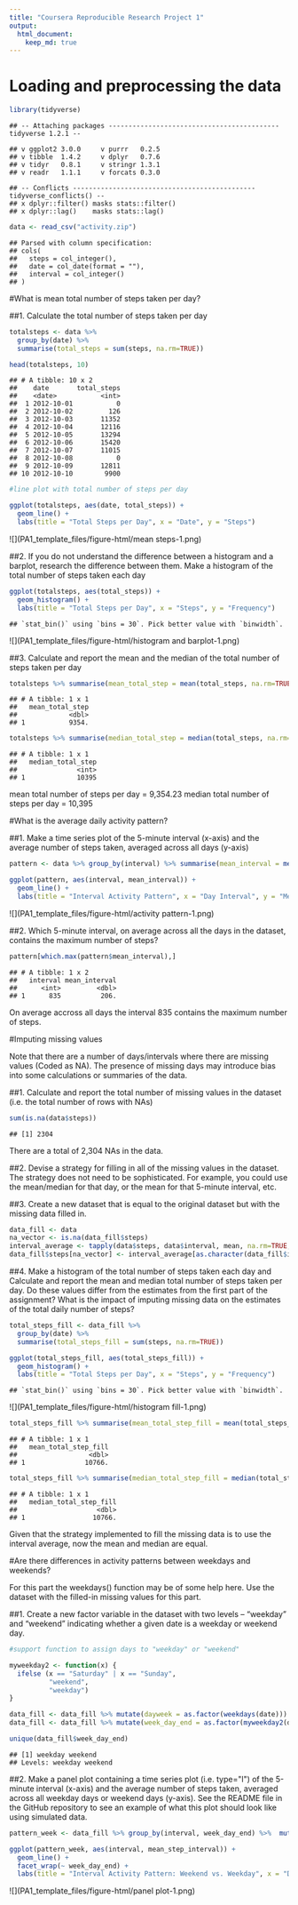 ```yaml
---
title: "Coursera Reproducible Research Project 1"
output: 
  html_document:
    keep_md: true
---
```


# Loading and preprocessing the data


```r
library(tidyverse)
```

```
## -- Attaching packages ------------------------------------------- tidyverse 1.2.1 --
```

```
## v ggplot2 3.0.0     v purrr   0.2.5
## v tibble  1.4.2     v dplyr   0.7.6
## v tidyr   0.8.1     v stringr 1.3.1
## v readr   1.1.1     v forcats 0.3.0
```

```
## -- Conflicts ---------------------------------------------- tidyverse_conflicts() --
## x dplyr::filter() masks stats::filter()
## x dplyr::lag()    masks stats::lag()
```

```r
data <- read_csv("activity.zip")
```

```
## Parsed with column specification:
## cols(
##   steps = col_integer(),
##   date = col_date(format = ""),
##   interval = col_integer()
## )
```


#What is mean total number of steps taken per day?

##1. Calculate the total number of steps taken per day


```r
totalsteps <- data %>% 
  group_by(date) %>% 
  summarise(total_steps = sum(steps, na.rm=TRUE))

head(totalsteps, 10)
```

```
## # A tibble: 10 x 2
##    date       total_steps
##    <date>           <int>
##  1 2012-10-01           0
##  2 2012-10-02         126
##  3 2012-10-03       11352
##  4 2012-10-04       12116
##  5 2012-10-05       13294
##  6 2012-10-06       15420
##  7 2012-10-07       11015
##  8 2012-10-08           0
##  9 2012-10-09       12811
## 10 2012-10-10        9900
```

```r
#line plot with total number of steps per day

ggplot(totalsteps, aes(date, total_steps)) +
  geom_line() +
  labs(title = "Total Steps per Day", x = "Date", y = "Steps")
```

![](PA1_template_files/figure-html/mean steps-1.png)<!-- -->


##2. If you do not understand the difference between a histogram and a barplot, research the difference between them. Make a histogram of the total number of steps taken each day


```r
ggplot(totalsteps, aes(total_steps)) +
  geom_histogram() +
  labs(title = "Total Steps per Day", x = "Steps", y = "Frequency")
```

```
## `stat_bin()` using `bins = 30`. Pick better value with `binwidth`.
```

![](PA1_template_files/figure-html/histogram and barplot-1.png)<!-- -->


##3. Calculate and report the mean and the median of the total number of steps taken per day


```r
totalsteps %>% summarise(mean_total_step = mean(total_steps, na.rm=TRUE))
```

```
## # A tibble: 1 x 1
##   mean_total_step
##             <dbl>
## 1           9354.
```

```r
totalsteps %>% summarise(median_total_step = median(total_steps, na.rm=TRUE))
```

```
## # A tibble: 1 x 1
##   median_total_step
##               <int>
## 1             10395
```

mean total number of steps per day = 9,354.23
median total number of steps per day = 10,395


#What is the average daily activity pattern?

##1. Make a time series plot of the 5-minute interval (x-axis) and the average number of steps taken, averaged across all days (y-axis)


```r
pattern <- data %>% group_by(interval) %>% summarise(mean_interval = mean(steps, na.rm = TRUE))

ggplot(pattern, aes(interval, mean_interval)) +
  geom_line() +
  labs(title = "Interval Activity Pattern", x = "Day Interval", y = "Mean Steps")
```

![](PA1_template_files/figure-html/activity pattern-1.png)<!-- -->


##2. Which 5-minute interval, on average across all the days in the dataset, contains the maximum number of steps?


```r
pattern[which.max(pattern$mean_interval),]
```

```
## # A tibble: 1 x 2
##   interval mean_interval
##      <int>         <dbl>
## 1      835          206.
```

On average accross all days the interval 835 contains the maximum number of steps.

#Imputing missing values

Note that there are a number of days/intervals where there are missing values (Coded as NA). The presence of missing days may introduce bias into some calculations or summaries of the data.

##1. Calculate and report the total number of missing values in the dataset (i.e. the total number of rows with NAs)


```r
sum(is.na(data$steps))
```

```
## [1] 2304
```

There are a total of 2,304 NAs in the data.

##2. Devise a strategy for filling in all of the missing values in the dataset. The strategy does not need to be sophisticated. For example, you could use the mean/median for that day, or the mean for that 5-minute interval, etc.

##3. Create a new dataset that is equal to the original dataset but with the missing data filled in.


```r
data_fill <- data
na_vector <- is.na(data_fill$steps)
interval_average <- tapply(data$steps, data$interval, mean, na.rm=TRUE, simplify=T)
data_fill$steps[na_vector] <- interval_average[as.character(data_fill$interval[na_vector])]
```

##4. Make a histogram of the total number of steps taken each day and Calculate and report the mean and median total number of steps taken per day. Do these values differ from the estimates from the first part of the assignment? What is the impact of imputing missing data on the estimates of the total daily number of steps?


```r
total_steps_fill <- data_fill %>% 
  group_by(date) %>% 
  summarise(total_steps_fill = sum(steps, na.rm=TRUE))

ggplot(total_steps_fill, aes(total_steps_fill)) +
  geom_histogram() +
  labs(title = "Total Steps per Day", x = "Steps", y = "Frequency")
```

```
## `stat_bin()` using `bins = 30`. Pick better value with `binwidth`.
```

![](PA1_template_files/figure-html/histogram fill-1.png)<!-- -->

```r
total_steps_fill %>% summarise(mean_total_step_fill = mean(total_steps_fill, na.rm=TRUE))
```

```
## # A tibble: 1 x 1
##   mean_total_step_fill
##                  <dbl>
## 1               10766.
```

```r
total_steps_fill %>% summarise(median_total_step_fill = median(total_steps_fill, na.rm=TRUE))
```

```
## # A tibble: 1 x 1
##   median_total_step_fill
##                    <dbl>
## 1                 10766.
```

Given that the strategy implemented to fill the missing data is to use the interval average, now the mean and median are equal.


#Are there differences in activity patterns between weekdays and weekends?

For this part the weekdays() function may be of some help here. Use the dataset with the filled-in missing values for this part.

##1. Create a new factor variable in the dataset with two levels – “weekday” and “weekend” indicating whether a given date is a weekday or weekend day.


```r
#support function to assign days to "weekday" or "weekend"

myweekday2 <- function(x) {
  ifelse (x == "Saturday" | x == "Sunday", 
          "weekend", 
          "weekday")
}

data_fill <- data_fill %>% mutate(dayweek = as.factor(weekdays(date)))
data_fill <- data_fill %>% mutate(week_day_end = as.factor(myweekday2(dayweek)))

unique(data_fill$week_day_end)
```

```
## [1] weekday weekend
## Levels: weekday weekend
```

##2. Make a panel plot containing a time series plot (i.e. type="l") of the 5-minute interval (x-axis) and the average number of steps taken, averaged across all weekday days or weekend days (y-axis). See the README file in the GitHub repository to see an example of what this plot should look like using simulated data.


```r
pattern_week <- data_fill %>% group_by(interval, week_day_end) %>%  mutate(mean_step_interval = mean(steps))

ggplot(pattern_week, aes(interval, mean_step_interval)) +
  geom_line() +
  facet_wrap(~ week_day_end) +
  labs(title = "Interval Activity Pattern: Weekend vs. Weekday", x = "Day Interval", y = "Mean Steps")
```

![](PA1_template_files/figure-html/panel plot-1.png)<!-- -->
